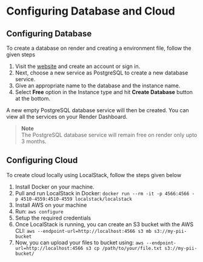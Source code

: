 # Configuring Database and Cloud

## Configuring Database

To create a database on render and creating a environment file, follow the given steps

1. Visit the [website](https://render.com/) and create an account or sign in. 
2. Next, choose a new service as PostgreSQL to create a new database service. 
3. Give an appropriate name to the database and the instance name.
4. Select <b>Free</b> option in the Instance type and hit <b>Create Database</b> button at the bottom.

A new empty PostgreSQL database service will then be created. You can view all the services on your Render Dashboard.
> **Note** <br>
> The PostgreSQL database service will remain free on render only upto 3 months.

## Configuring Cloud

To create cloud locally using LocalStack, follow the steps given below

1. Install Docker on your machine.
2. Pull and run LocalStack in Docker: ```docker run --rm -it -p 4566:4566 -p 4510-4559:4510-4559 localstack/localstack```
3. Install AWS on your machine
4. Run: ```aws configure```
5. Setup the required credentials
6. Once LocalStack is running, you can create an S3 bucket with the AWS CLI: ```aws --endpoint-url=http://localhost:4566 s3 mb s3://my-pii-bucket```
7. Now, you can upload your files to bucket using: ```aws --endpoint-url=http://localhost:4566 s3 cp /path/to/your/file.txt s3://my-pii-bucket/```

